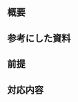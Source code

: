 ## 概要

<!-- 対応内容がわかるような簡潔な概要を記載する -->

## 参考にした資料

<!-- 対応にあたって参照した資料があれば記載する -->
<!-- e.g. Confluence Page, Tech blog. -->

## 前提

<!-- レビュー実施にあたって共有すべき前提があれば記載する -->

## 対応内容

<!-- 要件に対する具体的な対応内容を記載する -->
